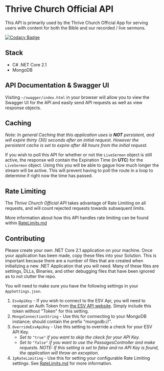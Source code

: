 # Thrive Church Official API
This API is primarily used by the Thrive Church Official App for serving users with content for both the Bible and our recorded / live sermons.

[![Codacy Badge](https://api.codacy.com/project/badge/Grade/02b020659d344b9883ec20221c6f6c7e)](https://www.codacy.com/app/wyattbaggett/ThriveChurchOfficialAPI?utm_source=github.com&amp;utm_medium=referral&amp;utm_content=ThriveCommunityChurch/ThriveChurchOfficialAPI&amp;utm_campaign=Badge_Grade)

## Stack
- C# .NET Core 2.1
- MongoDB

## API Documentation & Swagger UI
Visiting `~/swagger/index.html` in your browser will allow you to view the Swagger UI for the API and easily send API requests as well as view response objects.

## Caching
*Note: In general Caching that this application uses is **NOT** persistent, and will expire thirty (30) seconds after an initial request. However the persistent cache is set to expire after 48 hours from the initial request.*

If you wish to poll this API for whether or not the `LiveSermon` object is still active, the response will contain the Expiration Time (in **UTC**) for the `LiveSermon` object. Using this you will be able to gague how much longer the stream will be active. This will prevent having to poll the route in a loop to determine if right now the time has passed.

## Rate Limiting
The _Thrive Church Official API_ takes advantage of Rate Limiting on all requests, and will count rejected requests towards subsequent limits.

More information about how this API handles rate limiting can be found within [RateLimits.md](https://github.com/ThriveCommunityChurch/ThriveChurchOfficialAPI/blob/master/RateLimits.md)

## Contributing
Please create your own .NET Core 2.1 application on your machine. Once your application has been made, copy these files into your Solution. This is important because there are a number of files that are created when initializing a new .NET Application that you will need. Many of these files are settings, DLLs, Binaries, and other debugging files that have been ignored as to not clutter the repo. 

You will need to make sure you have the following settings in your `AppSettings.json`. 
  1. `EsvApiKey` - If you wish to connect to the ESV Api, you will need to request an Auth Token from [the ESV API website](https://api.esv.org/). Simply include this token without "Token" for this setting.
  2. `MongoConnectionString` - Use this for connecting to your MongoDB instance; should contain the prefix "mongodb://".
  3. `OverrideEsvApiKey` - Use this setting to override a check for your ESV API Key.
      - _Set to_ `"true"` _if you want to skip the ckeck for your API Key._
      - _Set to_ `"false"` _if you want to use the PassagesController and make requests. NOTE: If this setting is set to false and no API Key is found, the application will throw an exception._
  4. `IpRateLimiting` - Use this for setting your configurable Rate Limiting settings. See [RateLimits.md](https://github.com/ThriveCommunityChurch/ThriveChurchOfficialAPI/blob/master/RateLimits.md) for more information.
